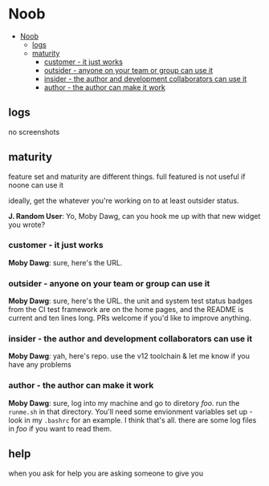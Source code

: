 # Noob

<!-- markdownlint-disable -->
<!--ts-->
* [Noob](#noob)
   * [logs](#logs)
   * [maturity](#maturity)
      * [customer - it just works](#customer---it-just-works)
      * [outsider - anyone on your team or group can use it](#outsider---anyone-on-your-team-or-group-can-use-it)
      * [insider - the author and development collaborators can use it](#insider---the-author-and-development-collaborators-can-use-it)
      * [author - the author can make it work](#author---the-author-can-make-it-work)
<!--te-->
<!-- markdownlint-enable  -->

## logs

no screenshots

## maturity

feature set and maturity are different things.  full featured is not useful if
noone can use it

ideally, get the whatever you're working on to at least outsider status.

**J. Random User**: Yo, Moby Dawg, can you hook me up with that new widget you wrote?

### customer - it just works

**Moby Dawg**: sure, here's the URL.

### outsider - anyone on your team or group can use it

**Moby Dawg**: sure, here's the URL. the unit and system test status badges
from the CI test framework are on the home pages, and the README is current
and ten lines long.  PRs welcome if you'd like to improve anything.

### insider - the author and development collaborators can use it

**Moby Dawg**: yah, here's repo.  use the v12 toolchain & let me know
if you have any problems

### author - the author can make it work

**Moby Dawg**: sure, log into my machine and go to diretory _foo_.  run the
`runme.sh` in that directory.
You'll need some envionment variables
set up - look in my `.bashrc` for an example.  I
think that's all.  there are some log files in _foo_ if you want to read them.

## help

when you ask for help you are asking someone to give you 
